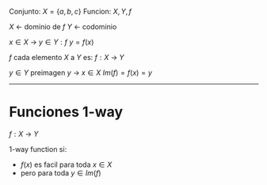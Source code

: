 Conjunto: $X=\{a, b, c\}$
Funcion: $X, Y, f$

$X$ <- dominio de $f$
$Y$ <- codominio

$x \in X$ -> $y \in Y : f$
$y = f(x)$

$f$ cada elemento $X$ a $Y$ es:
	$f: X$ -> $Y$

$y \in Y$  preimagen $y$ -> $x \in X$
$Im(f) = f(x) = y$

___
# Funciones 1-way

$f: X$ -> $Y$

1-way function si:
- $f(x)$ es facil para toda $x \in X$ 
- pero para toda $y \in Im(f)$